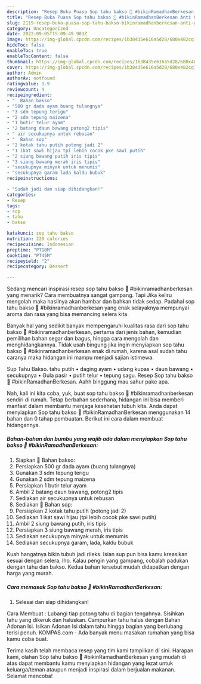 ```yaml
---
description: "Resep Buka Puasa Sop tahu bakso 🍜 #bikinRamadhanBerkesan Anti Gagal"
title: "Resep Buka Puasa Sop tahu bakso 🍜 #bikinRamadhanBerkesan Anti Gagal"
slug: 2119-resep-buka-puasa-sop-tahu-bakso-bikinramadhanberkesan-anti-gagal
category: Uncategorized
date: 2022-09-05T15:09:49.983Z
image: https://img-global.cpcdn.com/recipes/1b38435e616a5d28/680x482cq70/sop-tahu-bakso-bikinramadhanberkesan-foto-resep-utama.jpg
hideToc: false
enableToc: true
enableTocContent: false
thumbnail: https://img-global.cpcdn.com/recipes/1b38435e616a5d28/680x482cq70/sop-tahu-bakso-bikinramadhanberkesan-foto-resep-utama.jpg
cover: https://img-global.cpcdn.com/recipes/1b38435e616a5d28/680x482cq70/sop-tahu-bakso-bikinramadhanberkesan-foto-resep-utama.jpg
author: Admin
authorAv: notfound
ratingvalue: 3.9
reviewcount: 4
recipeingredient:
- "  Bahan bakso"
- "500 gr dada ayam buang tulangnya"
- "3 sdm tepung terigu"
- "2 sdm tepung maizena"
- "1 butir telur ayam"
- "2 batang daun bawang potong2 tipis"
- " air secukupnya untuk rebusan"
- "  Bahan sop"
- "2 kotak tahu putih potong jadi 2"
- "1 ikat sawi hijau tpi lebih cocok pke sawi putih"
- "2 siung bawang putih iris tipis"
- "3 siung bawang merah iris tipis"
- "secukupnya minyak untuk menumis"
- "secukupnya garam lada kaldu bubuk"
recipeinstructions:

- "Sudah jadi dan siap dihidangkan!"
categories:
- Resep
tags:
- sop
- tahu
- bakso

katakunci: sop tahu bakso 
nutrition: 220 calories
recipecuisine: Indonesian
preptime: "PT10M"
cooktime: "PT45M"
recipeyield: "2"
recipecategory: Dessert

---
```



Sedang mencari inspirasi resep sop tahu bakso 🍜 #bikinramadhanberkesan yang menarik? Cara membuatnya sangat gampang. Tapi Jika keliru mengolah maka hasilnya akan hambar dan bahkan tidak sedap. Padahal sop tahu bakso 🍜 #bikinramadhanberkesan yang enak selayaknya mempunyai aroma dan rasa yang bisa memancing selera kita.


Banyak hal yang sedikit banyak mempengaruhi kualitas rasa dari sop tahu bakso 🍜 #bikinramadhanberkesan, pertama dari jenis bahan, kemudian pemilihan bahan segar dan bagus, hingga cara mengolah dan menghidangkannya. Tidak usah bingung jika ingin menyiapkan sop tahu bakso 🍜 #bikinramadhanberkesan enak di rumah, karena asal sudah tahu caranya maka hidangan ini mampu menjadi sajian istimewa.

Sup Tahu Bakso. tahu putih • daging ayam • udang kupas • daun bawang • secukupnya • Gula pasir • putih telur • tepung sagu. Resep Sop tahu bakso 🍜 #bikinRamadhanBerkesan. Aahh binggung mau sahur pake apa.


Nah, kali ini kita coba, yuk, buat sop tahu bakso 🍜 #bikinramadhanberkesan sendiri di rumah. Tetap berbahan sederhana, hidangan ini bisa memberi manfaat dalam membantu menjaga kesehatan tubuh kita. Anda dapat menyiapkan Sop tahu bakso 🍜 #bikinRamadhanBerkesan menggunakan 14 bahan dan 0 tahap pembuatan. Berikut ini cara dalam membuat hidangannya.

<!--inarticleads1-->

##### Bahan-bahan dan bumbu yang wajib ada dalam menyiapkan Sop tahu bakso 🍜 #bikinRamadhanBerkesan:

1. Siapkan  🍡 Bahan bakso:
1. Persiapkan 500 gr dada ayam (buang tulangnya)
1. Gunakan 3 sdm tepung terigu
1. Gunakan 2 sdm tepung maizena
1. Persiapkan 1 butir telur ayam
1. Ambil 2 batang daun bawang, potong2 tipis
1. Sediakan  air secukupnya untuk rebusan
1. Sediakan  🍜 Bahan sop:
1. Persiapkan 2 kotak tahu putih (potong jadi 2)
1. Sediakan 1 ikat sawi hijau (tpi lebih cocok pke sawi putih)
1. Ambil 2 siung bawang putih, iris tipis
1. Persiapkan 3 siung bawang merah, iris tipis
1. Sediakan secukupnya minyak untuk menumis
1. Sediakan secukupnya garam, lada, kaldu bubuk


Kuah hangatnya bikin tubuh jadi rileks. Isian sup pun bisa kamu kreasikan sesuai dengan selera, lho. Kalau pengin yang gampang, cobalah padukan dengan tahu dan bakso. Kedua bahan tersebut mudah didapatkan dengan harga yang murah. 

<!--inarticleads2-->

##### Cara memasak Sop tahu bakso 🍜 #bikinRamadhanBerkesan:


1. Selesai dan siap dihidangkan!

Cara Membuat : Lubangi tiap potong tahu di bagian tengahnya. Sisihkan tahu yang dikeruk dan haluskan. Campurkan tahu halus dengan Bahan Adonan Isi. Isikan Adonan Isi dalam tahu hingga bagian yang berlubang terisi penuh. KOMPAS.com - Ada banyak menu masakan rumahan yang bisa kamu coba buat. 

Terima kasih telah membaca resep yang tim kami tampilkan di sini. Harapan kami, olahan Sop tahu bakso 🍜 #bikinRamadhanBerkesan yang mudah di atas dapat membantu kamu menyiapkan hidangan yang lezat untuk keluarga/teman ataupun menjadi inspirasi dalam berjualan makanan. Selamat mencoba!
